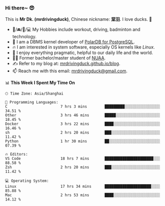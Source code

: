 ### Hi there~ 😎

This is **Mr Dk. (mrdrivingduck)**, Chinese nickname: **棠羽**. I love ducks. 🦆

- 💪/🚘/🏸/💻 My Hobbies include workout, driving, badminton and technology.
- 🍊 I am a DBMS kernel developer of [PolarDB for PostgreSQL](https://github.com/ApsaraDB/PolarDB-for-PostgreSQL).
- 🔥 I am interested in system software, especially OS kernels like *Linux*.
- 🔧 I enjoy everything pragmatic, helpful to our daily life and the world.
- 👨‍🎓 Former bachelor/master student of [NUAA](https://en.wikipedia.org/wiki/Nanjing_University_of_Aeronautics_and_Astronautics).
- ✍ Refer to my blog at: [mrdrivingduck.github.io/blog](https://mrdrivingduck.github.io/blog/).
- 📫 Reach me with this email: [mrdrivingduck@gmail.com](mailto:mrdrivingduck@gmail.com).

<!--START_SECTION:waka-->
📊 **This Week I Spent My Time On** 

```text
🕑︎ Time Zone: Asia/Shanghai

💬 Programming Languages: 
C                        7 hrs 3 mins        █████████░░░░░░░░░░░░░░░░   34.51 % 
Other                    3 hrs 46 mins       █████░░░░░░░░░░░░░░░░░░░░   18.45 % 
Docker                   3 hrs 22 mins       ████░░░░░░░░░░░░░░░░░░░░░   16.46 % 
sh                       2 hrs 20 mins       ███░░░░░░░░░░░░░░░░░░░░░░   11.42 % 
Python                   1 hr 30 mins        ██░░░░░░░░░░░░░░░░░░░░░░░   07.39 % 

🔥 Editors: 
VS Code                  18 hrs 7 mins       ██████████████████████░░░   88.58 % 
Zsh                      2 hrs 20 mins       ███░░░░░░░░░░░░░░░░░░░░░░   11.42 % 

💻 Operating System: 
Linux                    17 hrs 34 mins      █████████████████████░░░░   85.88 % 
Mac                      2 hrs 53 mins       ████░░░░░░░░░░░░░░░░░░░░░   14.12 % 
```


<!--END_SECTION:waka-->

<!-- ![Mr Dk.'s GitHub Stats](https://github-readme-stats.vercel.app/api?username=mrdrivingduck&count_private&show_icons=true&theme=buefy) -->

<!-- ![Most Used Languages](https://github-readme-stats.vercel.app/api/top-langs/?username=mrdrivingduck&exclude_repo=mips32-CPU,snort-tcp-socket&theme=buefy&layout=compact&langs_count=10) -->


<!--
**mrdrivingduck/mrdrivingduck** is a ✨ _special_ ✨ repository because its `README.md` (this file) appears on your GitHub profile.

Here are some ideas to get you started:

- 🔭 I’m currently working on ...
- 🌱 I’m currently learning ...
- 👯 I’m looking to collaborate on ...
- 🤔 I’m looking for help with ...
- 💬 Ask me about ...
- 📫 How to reach me: ...
- 😄 Pronouns: ...
- ⚡ Fun fact: ...
-->
